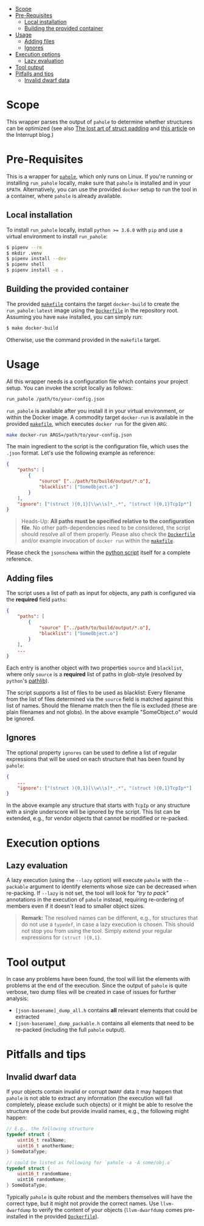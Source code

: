 
- [Scope](#scope)
- [Pre-Requisites](#pre-requisites)
  - [Local installation](#local-installation)
  - [Building the provided container](#building-the-provided-container)
- [Usage](#usage)
  - [Adding files](#adding-files)
  - [Ignores](#ignores)
- [Execution options](#execution-options)
  - [Lazy evaluation](#lazy-evaluation)
- [Tool output](#tool-output)
- [Pitfalls and tips](#pitfalls-and-tips)
  - [Invalid dwarf data](#invalid-dwarf-data)


# Scope

This wrapper parses the output of `pahole` to determine whether structures can be optimized (see also [The lost art of struct padding](http://www.catb.org/esr/structure-packing/) and [this article](https://interrupt.memfault.com/blog/c-struct-padding-initialization?query=struct) on the Interrupt blog.)


# Pre-Requisites

This is a wrapper for [`pahole`](https://linux.die.net/man/1/pahole), which only runs on Linux. If you're running or installing `run_pahole` locally, make sure that `pahole` is installed and in your `$PATH`. Alternatively, you can use the provided `docker` setup to run the tool in a container, where `pahole` is already available.

## Local installation

To install `run_pahole` locally, install `python >= 3.6.0` with `pip` and use a virtual environment to install `run_pahole`:

```bash
$ pipenv --rm
$ mkdir .venv
$ pipenv install --dev
$ pipenv shell
$ pipenv install -e .
```

## Building the provided container

The provided [`makefile`](makefile) contains the target `docker-build` to create the `run_pahole:latest` image using the [`Dockerfile`](Dockerfile) in the repository root. Assuming you have `make` installed, you can simply run:

```bash
$ make docker-build
```

Otherwise, use the command provided in the `makefile` target.


# Usage

All this wrapper needs is a configuration file which contains your project setup. You can invoke the script locally as follows:

```bash
run_pahole /path/to/your-config.json
```

`run_pahole` is available after you install it in your virtual environment, or within the Docker image. A commodity target `docker-run` is available in the provided [`makefile`](makefile), which executes `docker run` for the given `ARG`:

```bash
make docker-run ARGS=/path/to/your-config.json
```

The main ingredient to the script is the configuration file, which uses the `.json` format. Let's use the following example as reference:

```json
{
    "paths": [
        {
            "source" ["../path/to/build/output/*.o"],
            "blacklist": ["SomeObject.o"]
        }
    ],
    "ignore": ["(struct ){0,1}[\\w\\s]*_.*", "(struct ){0,1}TcpIp*"]
}
```

> Heads-Up: **All paths must be specified relative to the configuration file**. No other path-dependencies need to be considered, the script should resolve all of them properly. Please also check the [`Dockerfile`](Dockerfile) and/or example invocation of `docker run` within the [`makefile`](makefile).

Please check the `jsonschema` within the [python script](run_pahole.py) itself for a complete reference.

## Adding files

The script uses a list of path as input for objects, any path is configured via the **required** field `paths`:

```json
{
    "paths": [
        {
            "source" ["../path/to/build/output/*.o"],
            "blacklist": ["SomeObject.o"]
        }
    ],
    ...
}
```

Each entry is another object with two properties `source` and `blacklist`, where only `source` is a **required** list of paths in glob-style (resolved by `python`'s [pathlib](https://docs.python.org/3/library/pathlib.html)).

The script supports a list of files to be used as blacklist: Every filename from the list of files determined via the `source` field is matched against this list of names. Should the filename match then the file is excluded (these are plain filenames and not globs). In the above example "SomeObject.o" would be ignored.

## Ignores

The optional property `ignores` can be used to define a list of regular expressions that will be used on each structure that has been found by `pahole`:

```json
{
    ...
    "ignore": ["(struct ){0,1}[\\w\\s]*_.*", "(struct ){0,1}TcpIp*"]
}
```

In the above example any structure that starts with `TcpIp` or any structure with a single underscore will be ignored by the script. This list can be extended, e.g., for vendor objects that cannot be modified or re-packed.


# Execution options

## Lazy evaluation

A lazy execution (using the `--lazy` option) will execute `pahole` with the `--packable` argument to identify elements whose size can be decreased when re-packing. If `--lazy` is not set, the tool will look for *"try to pack"* annotations in the execution of `pahole` instead, requiring re-ordering of members even if it doesn't lead to smaller object sizes.

> **Remark:** The resolved names can be different, e.g., for structures that do not use a `typedef`, in case a lazy execution is chosen. This should not stop you from using the tool. Simply extend your regular expressions for `(struct ){0,1}`.


# Tool output

In case any problems have been found, the tool will list the elements with problems at the end of the execution. Since the output of `pahole` is quite verbose, two dump files will be created in case of issues for further analysis:

* `[json-basename]_dump_all.h` contains **all** relevant elements that could be extracted
* `[json-basename]_dump_packable.h` contains all elements that need to be re-packed (including the full `pahole` output).


# Pitfalls and tips

## Invalid dwarf data

If your objects contain invalid or corrupt `DWARF` data it may happen that `pahole` is not able to extract any information (the execution will fail completely, please exclude such objects) or it might be able to resolve the structure of the code but provide invalid names, e.g., the following might happen:

```c++
// E.g., the following structure
typedef struct {
    uint16_t realName;
    uint16_t anotherName;
} SomeDataType;

// could be listed as following for `pahole -a -A some/obj.o`
typedef struct {
    uint16_t randomName;
    uint16 randomName;
} SomeDataType;
```

Typically `pahole` is quite robust and the members themselves will have the correct type, but it might not provide the correct names. Use `llvm-dwarfdump` to verify the content of your objects (`llvm-dwarfdump` comes pre-installed in the provided [`Dockerfile`](Dockerfile)).
